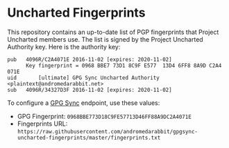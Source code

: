 # Uncharted Fingerprints

This repository contains an up-to-date list of PGP fingerprints that Project Uncharted members use. The list is signed by the Project Uncharted Authority key. Here is the authority key:

```
pub   4096R/C2A4071E 2016-11-02 [expires: 2020-11-02]
      Key fingerprint = 0968 BBE7 73D1 8C9F E577  13D4 6FF8 8A9D C2A4 071E
uid       [ultimate] GPG Sync Uncharted Authority <plaintext@andromedarabbit.net>
sub   4096R/34327D3F 2016-11-02 [expires: 2020-11-02]
```

To configure a [GPG Sync](https://github.com/firstlookmedia/gpgsync) endpoint, use these values:

* GPG Fingerprint: `0968BBE773D18C9FE57713D46FF88A9DC2A4071E`
* Fingerprints URL: `https://raw.githubusercontent.com/andromedarabbit/gpgsync-uncharted-fingerprints/master/fingerprints.txt`
